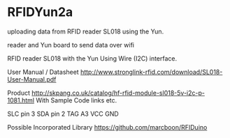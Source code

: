 RFIDYun2a
=========

uploading data from RFID reader SL018 using the Yun.


reader and Yun board to send data over wifi

RFID reader SL018 with the Yun Using Wire (I2C) interface.

User Manual / Datasheet http://www.stronglink-rfid.com/download/SL018-User-Manual.pdf

Product http://skpang.co.uk/catalog/hf-rfid-module-sl018-5v-i2c-p-1081.html With Sample Code links etc.

SLC pin 3 SDA pin 2 TAG A3 VCC GND

Possible Incorporated Library https://github.com/marcboon/RFIDuino
